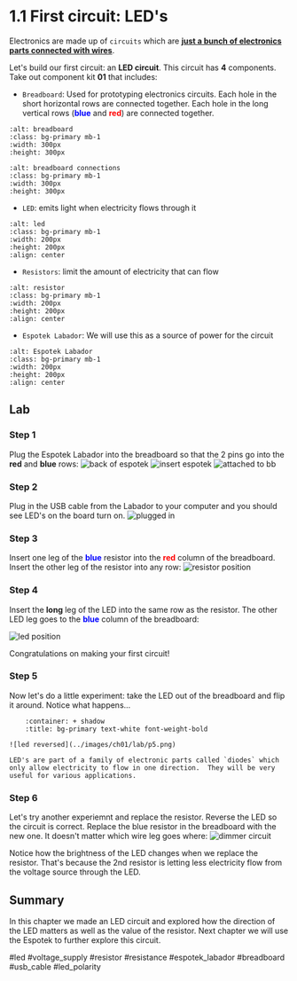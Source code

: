 # 1.1 First circuit: LED's

Electronics are made up of `circuits` which are <ins>**just a bunch of electronics parts connected with wires**</ins>.

Let's build our first circuit:  an **LED circuit**.  This circuit has **4** components.  Take out component kit **01** that includes:

- `Breadboard`: Used for prototyping electronics circuits.  Each hole in the short horizontal rows are connected together.  Each hole in the long vertical rows (<span style="color:blue">**blue**</span> and <span style="color:red">**red**</span>) are connected together.


```{image} ../images/ch01/breadboard.png
:alt: breadboard
:class: bg-primary mb-1
:width: 300px
:height: 300px
``` 
```{image} ../images/ch01/breadboard_connections.png
:alt: breadboard connections
:class: bg-primary mb-1
:width: 300px
:height: 300px
```

- `LED`: emits light when electricity flows through it <br/>
```{image} ../images/ch01/led.png
:alt: led
:class: bg-primary mb-1
:width: 200px
:height: 200px
:align: center
```

- `Resistors`: limit the amount of electricity that can flow <br/>
```{image} ../images/ch01/resistors.png
:alt: resistor
:class: bg-primary mb-1
:width: 200px
:height: 200px
:align: center
```
- `Espotek Labador`: We will use this as a source of power for the circuit
```{image} ../images/ch01/espotek_labador.png
:alt: Espotek Labador
:class: bg-primary mb-1
:width: 200px
:height: 200px
:align: center
```

## Lab
### Step 1
Plug the Espotek Labador into the breadboard so that the 2 pins go into the **red** and **blue** rows:
![back of espotek](../images/ch01/lab/espotek_back.png)
![insert espotek](../images/ch01/lab/espotek_insertion.png)
![attached to bb](../images/ch01/lab/p1.png)

### Step 2
Plug in the USB cable from the Labador to your computer and you should see LED's on the board turn on.
![plugged in](../images/ch01/lab/p2.png)

### Step 3
Insert one leg of the <span style="color:blue">**blue**</span> resistor into the  <span style="color:red">**red**</span> column of the breadboard.  Insert the other leg of the resistor into any row:
![resistor position](../images/ch01/lab/p3.png)

### Step 4
Insert the **long** leg of the LED into the same row as the resistor.  The other LED leg goes to the <span style="color:blue">**blue**</span> column of the breadboard:

![led position](../images/ch01/lab/p4.png)

Congratulations on making your first circuit!  

### Step 5
Now let's do a little experiment: take the LED out of the breadboard and flip it around.  Notice what happens...
````{dropdown} See result
    :container: + shadow
    :title: bg-primary text-white font-weight-bold

![led reversed](../images/ch01/lab/p5.png)

LED's are part of a family of electronic parts called `diodes` which only allow electricity to flow in one direction.  They will be very useful for various applications.

````

### Step 6
Let's try another experiemnt and replace the resistor. Reverse the LED so the circuit is correct. Replace the blue resistor in the breadboard with the new one.  It doesn't matter which wire leg goes where:
![dimmer circuit](../images/ch01/lab/p6.png)

Notice how the brightness of the LED changes when we replace the resistor.  That's because the 2nd resistor is letting less electricity flow from the voltage source through the LED.

## Summary
In this chapter we made an LED circuit and explored how the direction of the LED matters as well as the value of the resistor.  Next chapter we will use the Espotek to further explore this circuit.

#led #voltage_supply #resistor #resistance #espotek_labador #breadboard #usb_cable #led_polarity